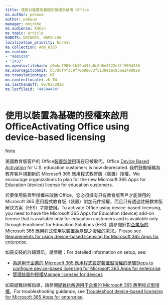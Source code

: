 ```yaml
---
title: 使用以裝置為基礎的授權來啟用 Office
ms.author: pebaum
author: pebaum
manager: mnirkhe
ms.audience: Admin
ms.topic: article
ROBOTS: NOINDEX, NOFOLLOW
localization_priority: Normal
ms.collection: Adm_O365
ms.custom:
- "9001420"
- "3433"
ms.openlocfilehash: d0ebc7901efb19a433a0c8d6e8f22e5ff969d336
ms.sourcegitcommit: bc7d6f4f3c9f7060d073f5130e1ec856e248d020
ms.translationtype: MT
ms.contentlocale: zh-TW
ms.lasthandoff: 06/02/2020
ms.locfileid: "44504434"
---
```

# <a name="activating-office-using-device-based-licensing"></a><span data-ttu-id="59486-102">使用以裝置為基礎的授權來啟用 Office</span><span class="sxs-lookup"><span data-stu-id="59486-102">Activating Office using device-based licensing</span></span>

> [!NOTE]
> <span data-ttu-id="59486-103">美國教育版客戶的 Office[裝置型啟用](https://aka.ms/officedba)現在已被取代。</span><span class="sxs-lookup"><span data-stu-id="59486-103">Office [Device Based Activation](https://aka.ms/officedba) for U.S. education customers is now deprecated.</span></span> <span data-ttu-id="59486-104">我們鼓勵組織為教育客戶規劃新的 Microsoft 365 應用程式教育版（裝置）授權。</span><span class="sxs-lookup"><span data-stu-id="59486-104">We encourage organizations to plan for the new Microsoft 365 Apps for Education (device) license for education customers.</span></span>

<span data-ttu-id="59486-105">若要使用裝置型授權來啟動 Office，您必須擁有只有教育版客戶才能使用的 Microsoft 365 應用程式教育版（裝置）附加元件授權，而且只有透過註冊教育版解決方案（EES）才能使用。</span><span class="sxs-lookup"><span data-stu-id="59486-105">To activate Office using device-based licensing, you need to have the Microsoft 365 Apps for Education (device) add-on license that is available only for education customers and is available only through Enrollment for Education Solutions (EES).</span></span> <span data-ttu-id="59486-106">請參閱針對[企業版的 Microsoft 365 應用程式使用以裝置為基礎之授權的需求](https://docs.microsoft.com/deployoffice/device-based-licensing#requirements-for-using-device-based-licensing-for-microsoft-365-apps-for-enterprise)。</span><span class="sxs-lookup"><span data-stu-id="59486-106">Please see [Requirements for using device-based licensing for Microsoft 365 Apps for enterprise](https://docs.microsoft.com/deployoffice/device-based-licensing#requirements-for-using-device-based-licensing-for-microsoft-365-apps-for-enterprise).</span></span>


<span data-ttu-id="59486-107">如需安裝的詳細資訊，請參閱：</span><span class="sxs-lookup"><span data-stu-id="59486-107">For detailed information on setup, see:</span></span>

- [<span data-ttu-id="59486-108">為適用于企業的 Microsoft 365 應用程式設定裝置型授權的步驟</span><span class="sxs-lookup"><span data-stu-id="59486-108">Steps to configure device-based licensing for Microsoft 365 Apps for enterprise</span></span>](https://docs.microsoft.com/deployoffice/device-based-licensing#steps-to-configure-device-based-licensing-for-microsoft-365-apps-for-enterprise)
- [<span data-ttu-id="59486-109">管理裝置的授權</span><span class="sxs-lookup"><span data-stu-id="59486-109">Manage licenses for devices</span></span>](https://docs.microsoft.com/microsoft-365/admin/misc/manage-licenses-for-devices)

<span data-ttu-id="59486-110">如需疑難排解指導，請參閱[疑難排解適用于企業的 Microsoft 365 應用程式型授權](https://docs.microsoft.com/deployoffice/device-based-licensing#troubleshoot-device-based-licensing-for-microsoft-365-apps-for-enterprise)。</span><span class="sxs-lookup"><span data-stu-id="59486-110">For troubleshooting guidance, see [Troubleshoot device-based licensing for Microsoft 365 Apps for enterprise](https://docs.microsoft.com/deployoffice/device-based-licensing#troubleshoot-device-based-licensing-for-microsoft-365-apps-for-enterprise).</span></span>
